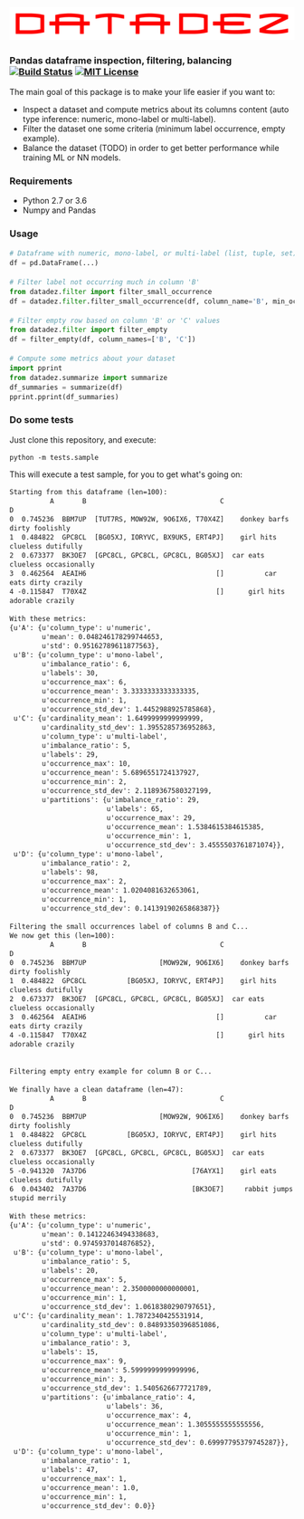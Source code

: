 ![datadez.png](./docs/datadez.png)

### Pandas dataframe inspection, filtering, balancing [![Build Status][travis-badge]][travis-link] [![MIT License][license-badge]](LICENSE)

The main goal of this package is to make your life easier if you want to:

- Inspect a dataset and compute metrics about its columns content (auto type inference: numeric, mono-label or multi-label).
- Filter the dataset one some criteria (minimum label occurrence, empty example).
- Balance the dataset (TODO) in order to get better performance while training ML or NN models.

### Requirements

- Python 2.7 or 3.6
- Numpy and Pandas

### Usage

```python
# Dataframe with numeric, mono-label, or multi-label (list, tuple, set) columns
df = pd.DataFrame(...)

# Filter label not occurring much in column 'B'
from datadez.filter import filter_small_occurrence
df = datadez.filter.filter_small_occurrence(df, column_name='B', min_occurrence=3)

# Filter empty row based on column 'B' or 'C' values
from datadez.filter import filter_empty
df = filter_empty(df, column_names=['B', 'C'])

# Compute some metrics about your dataset
import pprint
from datadez.summarize import summarize
df_summaries = summarize(df)
pprint.pprint(df_summaries)
```

### Do some tests

Just clone this repository, and execute:

    python -m tests.sample
    
This will execute a test sample, for you to get what's going on:

    Starting from this dataframe (len=100):
              A       B                                 C                               D
    0  0.745236  BBM7UP  [TUT7RS, MOW92W, 9O6IX6, T70X4Z]    donkey barfs dirty foolishly
    1  0.484822  GPC8CL  [BG05XJ, IORYVC, BX9UK5, ERT4PJ]    girl hits clueless dutifully
    2  0.673377  BK3OE7  [GPC8CL, GPC8CL, GPC8CL, BG05XJ]  car eats clueless occasionally
    3  0.462564  AEAIH6                                []          car eats dirty crazily
    4 -0.115847  T70X4Z                                []      girl hits adorable crazily
    
    With these metrics:
    {u'A': {u'column_type': u'numeric',
            u'mean': 0.048246178299744653,
            u'std': 0.95162789611877563},
     u'B': {u'column_type': u'mono-label',
            u'imbalance_ratio': 6,
            u'labels': 30,
            u'occurrence_max': 6,
            u'occurrence_mean': 3.3333333333333335,
            u'occurrence_min': 1,
            u'occurrence_std_dev': 1.4452988925785868},
     u'C': {u'cardinality_mean': 1.6499999999999999,
            u'cardinality_std_dev': 1.3955285736952863,
            u'column_type': u'multi-label',
            u'imbalance_ratio': 5,
            u'labels': 29,
            u'occurrence_max': 10,
            u'occurrence_mean': 5.6896551724137927,
            u'occurrence_min': 2,
            u'occurrence_std_dev': 2.1189367580327199,
            u'partitions': {u'imbalance_ratio': 29,
                            u'labels': 65,
                            u'occurrence_max': 29,
                            u'occurrence_mean': 1.5384615384615385,
                            u'occurrence_min': 1,
                            u'occurrence_std_dev': 3.4555503761871074}},
     u'D': {u'column_type': u'mono-label',
            u'imbalance_ratio': 2,
            u'labels': 98,
            u'occurrence_max': 2,
            u'occurrence_mean': 1.0204081632653061,
            u'occurrence_min': 1,
            u'occurrence_std_dev': 0.14139190265868387}}
    
    Filtering the small occurrences label of columns B and C...
    We now get this (len=100):
              A       B                                 C                               D
    0  0.745236  BBM7UP                  [MOW92W, 9O6IX6]    donkey barfs dirty foolishly
    1  0.484822  GPC8CL          [BG05XJ, IORYVC, ERT4PJ]    girl hits clueless dutifully
    2  0.673377  BK3OE7  [GPC8CL, GPC8CL, GPC8CL, BG05XJ]  car eats clueless occasionally
    3  0.462564  AEAIH6                                []          car eats dirty crazily
    4 -0.115847  T70X4Z                                []      girl hits adorable crazily
    
    
    Filtering empty entry example for column B or C...
    
    We finally have a clean dataframe (len=47):
              A       B                                 C                               D
    0  0.745236  BBM7UP                  [MOW92W, 9O6IX6]    donkey barfs dirty foolishly
    1  0.484822  GPC8CL          [BG05XJ, IORYVC, ERT4PJ]    girl hits clueless dutifully
    2  0.673377  BK3OE7  [GPC8CL, GPC8CL, GPC8CL, BG05XJ]  car eats clueless occasionally
    5 -0.941320  7A37D6                          [76AYX1]    girl eats clueless dutifully
    6  0.043402  7A37D6                          [BK3OE7]     rabbit jumps stupid merrily
    
    With these metrics:
    {u'A': {u'column_type': u'numeric',
            u'mean': 0.14122463494338683,
            u'std': 0.9745937014876852},
     u'B': {u'column_type': u'mono-label',
            u'imbalance_ratio': 5,
            u'labels': 20,
            u'occurrence_max': 5,
            u'occurrence_mean': 2.3500000000000001,
            u'occurrence_min': 1,
            u'occurrence_std_dev': 1.0618380290797651},
     u'C': {u'cardinality_mean': 1.7872340425531914,
            u'cardinality_std_dev': 0.84893350396851086,
            u'column_type': u'multi-label',
            u'imbalance_ratio': 3,
            u'labels': 15,
            u'occurrence_max': 9,
            u'occurrence_mean': 5.5999999999999996,
            u'occurrence_min': 3,
            u'occurrence_std_dev': 1.5405626677721789,
            u'partitions': {u'imbalance_ratio': 4,
                            u'labels': 36,
                            u'occurrence_max': 4,
                            u'occurrence_mean': 1.3055555555555556,
                            u'occurrence_min': 1,
                            u'occurrence_std_dev': 0.69997795379745287}},
     u'D': {u'column_type': u'mono-label',
            u'imbalance_ratio': 1,
            u'labels': 47,
            u'occurrence_max': 1,
            u'occurrence_mean': 1.0,
            u'occurrence_min': 1,
            u'occurrence_std_dev': 0.0}}

[travis-badge]:    https://travis-ci.org/dezounet/datadez.svg?branch=master
[travis-link]:     https://travis-ci.org/dezounet/datadez
[license-badge]:   https://img.shields.io/badge/license-MIT-007EC7.svg
